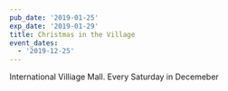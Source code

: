```yaml
---
pub_date: '2019-01-25'
exp_date: '2019-01-29'
title: Christmas in the Village
event_dates:
  - '2019-12-25'
---
```


International Villiage Mall. Every Saturday in Decemeber
